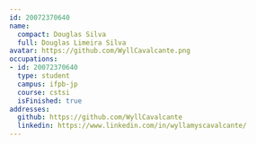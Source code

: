```yaml
---
id: 20072370640
name:
  compact: Douglas Silva
  full: Douglas Limeira Silva
avatar: https://github.com/WyllCavalcante.png
occupations:
- id: 20072370640
  type: student
  campus: ifpb-jp
  course: cstsi
  isFinished: true
addresses:
  github: https://github.com/WyllCavalcante
  linkedin: https://www.linkedin.com/in/wyllamyscavalcante/
---
```

